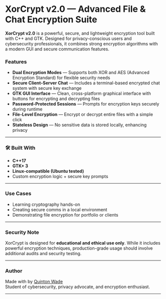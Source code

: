 #  XorCrypt v2.0 — Advanced File & Chat Encryption Suite

**XorCrypt v2.0** is a powerful, secure, and lightweight encryption tool built with C++ and GTK. Designed for privacy-conscious users and cybersecurity professionals, it combines strong encryption algorithms with a modern GUI and secure communication features.

###  Features

-  **Dual Encryption Modes** — Supports both XOR and AES (Advanced Encryption Standard) for flexible security needs  
-  **Secure Client-Server Chat** — Includes a terminal-based encrypted chat system with secure key exchange  
-  **GTK GUI Interface** — Clean, cross-platform graphical interface with buttons for encrypting and decrypting files  
-  **Password-Protected Sessions** — Prompts for encryption keys securely during runtime  
-  **File-Level Encryption** — Encrypt or decrypt entire files with a simple click  
-  **Stateless Design** — No sensitive data is stored locally, enhancing privacy  

---

### 🛠️ Built With

- **C++17**
- **GTK+ 3**
- **Linux-compatible (Ubuntu tested)**  
- Custom encryption logic + secure key prompts

---

### Use Cases

- Learning cryptography hands-on
- Creating secure comms in a local environment
- Demonstrating file encryption for portfolio or clients

---

### Security Note

XorCrypt is designed for **educational and ethical use only**. While it includes powerful encryption techniques, production-grade usage should involve additional audits and security testing.

---

### Author

Made with by [Quinton Wade](https://github.com/qwade225)  
Student of cybersecurity, privacy advocate, and encryption enthusiast.

---
